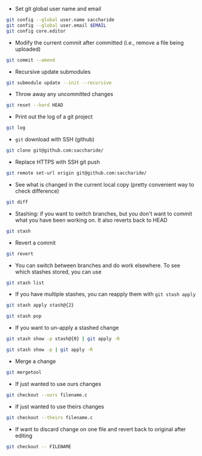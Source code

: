 * Set git global user name and email
```bash
git config --global user.name saccharide
git config --global user.email $EMAIL
git config core.editor
```

* Modify the current commit after committed (i.e., remove a file being uploaded)
```bash
git commit --amend
```

* Recursive update submodules
```bash
git submodule update --init --recursive
```

* Throw away any uncommitted changes
```bash
git reset --hard HEAD
```

* Print out the log of a git project
```bash
git log
```

* `git` download with SSH (github)
```bash
git clone git@github.com:saccharide/
```

* Replace HTTPS with SSH git push
```bash
git remote set-url origin git@github.com:saccharide/
```

* See what is changed in the current local copy (pretty convenient way to check difference)
```bash
git diff
```
* Stashing: if you want to switch branches, but you don't want to commit what you have been working on. It also reverts back to HEAD
```bash
git stash
```

* Revert a commit
```bash
git revert
```

* You can switch between branches and do work elsewhere. To see which stashes stored, you can use
```bash
git stash list
```

* If you have multiple stashes, you can reapply them with `git stash apply`
```bash
git stash apply stash@{2}
```
```bash
git stash pop
```

* If you want to un-apply a stashed change
```bash
git stash show -p stash@{0} | git apply -R
```
```bash
git stash show -p | git apply -R
```

* Merge a change
```bash
git mergetool

```
* If just wanted to use ours changes
```bash
git checkout --ours filename.c
```
* If just wanted to use theirs changes
```bash
git checkout --theirs filename.c
```

* If want to discard change on one file and revert back to original after editing
```bash
git checkout -- FILENAME
```

